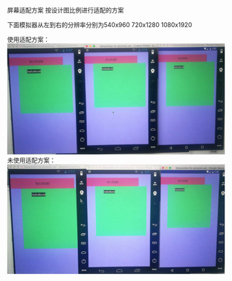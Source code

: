 屏幕适配方案
按设计图比例进行适配的方案

下面模拟器从左到右的分辨率分别为540x960  720x1280 1080x1920

使用适配方案：
![](https://github.com/QiuZhiyuan/PrecentAdaptation/blob/master/screen_shot_0.png)
未使用适配方案：
![](https://github.com/QiuZhiyuan/PrecentAdaptation/blob/master/screen_shot_1.png)

